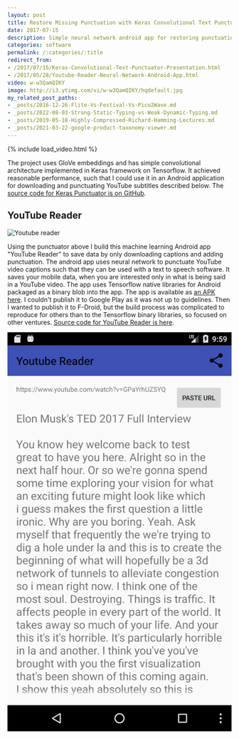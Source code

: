 ```yaml
---
layout: post
title: Restore Missing Punctuation with Keras Convolutional Text Punctuator
date: 2017-07-15
description: Simple neural network android app for restoring punctuation in text e.g. YouTube subtitles.
categories: software
permalink: /:categories/:title
redirect_from:
- /2017/07/15/Keras-Convolutional-Text-Punctuator-Presentation.html
- /2017/05/28/Youtube-Reader-Neural-Network-Android-App.html
video: w-w3QamQIKY
image: http://i3.ytimg.com/vi/w-w3QamQIKY/hqdefault.jpg
my_related_post_paths:
- _posts/2016-12-26-Flite-Vs-Festival-Vs-Pico2Wave.md
- _posts/2022-08-03-Strong-Static-Typing-vs-Weak-Dynamic-Typing.md
- _posts/2019-05-18-Highly-Compressed-Richard-Hamming-Lectures.md
- _posts/2021-03-22-google-product-taxonomy-viewer.md
---
```




{% include load_video.html %}

The project uses GloVe embeddings and has simple convolutional architecture implemented in Keras framework on Tensorflow.
It achieved reasonable performance, such that I could use it in an Android application for downloading and punctuating YouTube subtitles described below.
The [source code for Keras Punctuator is on GitHub](https://github.com/vackosar/keras-punctuator). 


## YouTube Reader
![Youtube reader](https://raw.githubusercontent.com/vackosar/youtube-reader/master/store/featured.png)

Using the punctuator above I build this machine learning Android app "YouTube Reader" to save data by only downloading captions and adding punctuation.
The android app uses neural network to punctuate YouTube video captions such that they can be used with a text to speech software.
It saves your mobile data, when you are interested only in what is being said in a YouTube video.
The app uses Tensorflow native libraries for Android packaged as a binary blob into the app.
The app is available as [an APK here](https://github.com/vackosar/youtube-reader).
I couldn't publish it to Google Play as it was not up to guidelines.
Then I wanted to publish it to F-Droid, but the build process was complicated to reproduce for others than to the Tensorflow binary libraries, so focused on other ventures.
[Source code for YouTube Reader is here](https://github.com/vackosar/youtube-reader).

![Youtube reader Screen shot](/images/youtube-reader-screenshot.png)
